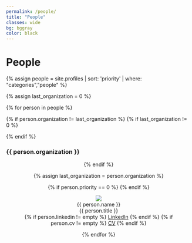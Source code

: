 ```yaml
---
permalink: /people/
title: "People"
classes: wide
bg: bggray
color: black
---
```


# People

{% assign people = site.profiles | sort: 'priority' | where: "categories","people" %}

{% assign last_organization = 0 %}

{% for person in people %}

{% if person.organization != last_organization %}
{% if last_organization != 0 %}
</center>
{% endif %}

<h3> {{ person.organization }} </h3>

<center>
{% endif %}

{% assign last_organization = person.organization %}

{% if person.priority == 0 %}
{% endif %}

<figure class="collaborator">
  <div class="collaborator-img-wrapper">
    <img src="{{ person.picture }}">
  </div>
  <figcaption>
    <span class="collaborator-name">{{ person.name }}</span><br>{{ person.title }}
    <br>
{% if person.linkedin != empty %}
    <a href="{{ person.linkedin }}"><i class="fa fa-linkedin-square"></i> LinkedIn</a>
{% endif %}
{% if person.cv != empty %}
    <a href="{{ person.cv }}"><i class="fa fa-file-pdf"></i> CV</a>
{% endif %}
  </figcaption>
</figure>

{% endfor %}

</center>
